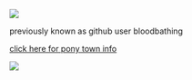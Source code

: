 ![](https://komarev.com/ghpvc/?username=goldensecond&color=orange&style=plastic)

previously known as github user bloodbathing

[click here for pony town info](https://rentry.co/hoorse)

![](https://files.catbox.moe/pxw817.jpeg)
